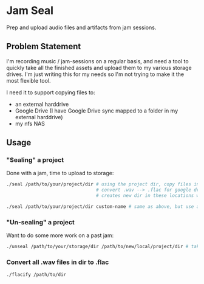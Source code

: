 # Jam Seal

Prep and upload audio files and artifacts from jam sessions.

## Problem Statement

I'm recording music / jam-sessions on a regular basis, and need a tool to quickly take all the finished assets and upload them to my various storage drives. I'm just writing this for my needs so I'm not trying to make it the most flexible tool.

I need it to support copying files to:
- an external harddrive
- Google Drive (I have Google Drive sync mapped to a folder in my external harddrive)
- my nfs NAS

## Usage

### "Sealing" a project

Done with a jam, time to upload to storage: 

```zsh
./seal /path/to/your/project/dir # using the project dir, copy files into the storage locations
                                 # convert .wav --> .flac for google drive
                                 # creates new dir in these locations with the name of today's date

./seal /path/to/your/project/dir custom-name # same as above, but use a custom dir name
```

### "Un-sealing" a project

Want to do some more work on a past jam: 

```zsh
./unseal /path/to/your/storage/dir /path/to/new/local/project/dir # take the logicx project and "unseal" it to the desired local dir
```

### Convert all .wav files in dir to .flac

```zsh
./flacify /path/to/dir
```

